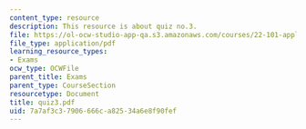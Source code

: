 ```yaml
---
content_type: resource
description: This resource is about quiz no.3.
file: https://ol-ocw-studio-app-qa.s3.amazonaws.com/courses/22-101-applied-nuclear-physics-fall-2006/7a7af3c37906666ca82534a6e8f90fef_quiz3.pdf
file_type: application/pdf
learning_resource_types:
- Exams
ocw_type: OCWFile
parent_title: Exams
parent_type: CourseSection
resourcetype: Document
title: quiz3.pdf
uid: 7a7af3c3-7906-666c-a825-34a6e8f90fef
---
```

